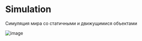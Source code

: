 # Simulation

Симуляция мира со статичными и движущимися объектами

![image](https://github.com/Orurh/Simulation/assets/74089318/ffa59f54-1e7b-46cf-8694-03c608e22e3a)

